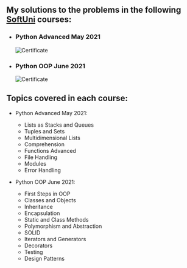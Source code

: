 ## My solutions to the problems in the following [SoftUni](https://softuni.bg) courses:

- ### Python Advanced May 2021
  ![Certificate](https://softuni.bg/certificates/certificates/converttoimage/108339?code=5c280629 "Certificate Python Advanced")
- ### Python OOP June 2021
  ![Certificate](https://softuni.bg/certificates/certificates/converttoimage/110533?code=a27c4f51 "Certificate Python OOP")

## Topics covered in each course:

- Python Advanced May 2021:
  - Lists as Stacks and Queues
  - Tuples and Sets
  - Multidimensional Lists
  - Comprehension
  - Functions Advanced
  - File Handling
  - Modules
  - Error Handling

- Python OOP June 2021:
  - First Steps in OOP
  - Classes and Objects
  - Inheritance
  - Encapsulation
  - Static and Class Methods
  - Polymorphism and Abstraction
  - SOLID
  - Iterators and Generators
  - Decorators
  - Testing
  - Design Patterns
